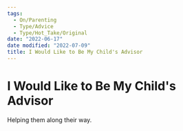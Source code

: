 ```yaml
---
tags:
  - On/Parenting
  - Type/Advice
  - Type/Hot_Take/Original 
date: "2022-06-17"
date modified: "2022-07-09"
title: I Would Like to Be My Child's Advisor
---
```


# I Would Like to Be My Child's Advisor
Helping them along their way.
